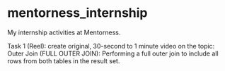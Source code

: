 # mentorness_internship

My internship activities at Mentorness.

Task 1 (Reel): create original, 30-second to 1 minute video on the topic: Outer Join (FULL OUTER JOIN): 
Performing a full outer join to include all rows from both tables in the result set.
